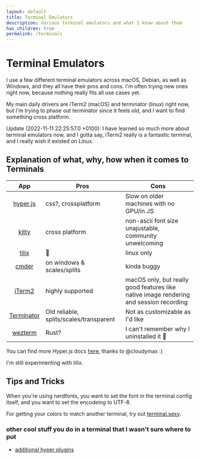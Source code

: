 ```yaml
---
layout: default
title: Terminal Emulators
description: Various terminal emulators and what I know about them
has_children: true
permalink: /terminals
---
```


# Terminal Emulators

I use a few different terminal emulators across macOS, Debian, as well as
Windows, and they all have their pros and cons. I'm often trying new ones right
now, because nothing really fits all use cases yet.

My main daily drivers are iTerm2 (macOS) and terminator (linux) right now,
but I'm trying to phase out terminator since it feels old, and I want to find
something cross platform.

Update (2022-11-11 22:25:57.0 +0100): I have learned so much more about terminal
emulators now, and I gotta say, iTerm2 really is a fantastic terminal, and I really
wish it existed on Linux.

## Explanation of what, why, how when it comes to Terminals

|      App      | Pros                       | Cons                        |
|:-------------:|----------------------------|-----------------------------|
| [hyper.js][0] | css?, crossplatform        | Slow on older machines with no GPU/in JS |
| [kitty][1]    | cross platform             | non-ascii font size unajustable, community unwelcoming |
| [tilix][2]    | :shrug:                    | linux only                   |
| [cmder][3]    | on windows & scales/splits | kinda buggy                  |
| [iTerm2][4]   | highly supported           | macOS only, but really good features like native image rendering and session recording |
| [Terminator][5] | Old reliable, splits/scales/transparent | Not as customizable as I'd like |
| [wezterm][7] | Rust?                       | I can't remember why I uninstalled it 🤔|

You can find more Hyper.js docs [here](./hyper/README.md), thanks to @cloudymax :)

I'm still experimenting with tilix.

## Tips and Tricks
When you're using nerdfonts, you want to set the font in the terminal config itself,
and you want to set the encodeing to UTF-8.

For getting your colors to match another terminal, try out [terminal.sexy][6].

### other cool stuff you do in a terminal that I wasn't sure where to put
- [additional hyper plugins](https://medium.com/cloud-native-the-gathering/hyper-terminal-plugins-that-will-make-your-life-easier-859897df79d6)

[0]: https://hyper.is/ "hyper.is"
[1]: https://sw.kovidgoyal.net/kitty/ "kitty"
[2]: https://gnunn1.github.io/tilix-web/ "tilix"
[3]: https://cmder.net/ "cmder"
[4]: https://iterm2.com/ "iTerm2"
[5]: https://gnome-terminator.org/ "terminator"
[6]: http://terminal.sexy "terminal.sexy"
[7]: https://wezfurlong.org/wezterm/ "wezterm"
